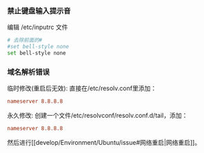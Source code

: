 ### 禁止键盘输入提示音
编辑 /etc/inputrc 文件
```bash
# 去除前面的#
#set bell-style none
set bell-style none
```

### 域名解析错误
临时修改(重启后无效): 直接在/etc/resolv.conf里添加：
```conf
nameserver 8.8.8.8
```

永久修改: 创建一个文件/etc/resolvconf/resolv.conf.d/tail，添加：
```conf
nameserver 8.8.8.8
```
然后进行[[develop/Environment/Ubuntu/issue#网络重启|网络重启]]。

